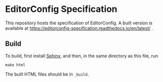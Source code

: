 # EditorConfig Specification

This repository hosts the specification of EditorConfig. A built version is
available at https://editorconfig-specification.readthedocs.io/en/latest/ .

## Build

To build, first install [Sphinx][], and then, in the same directory as this
file, run

    make html

The built HTML files should be in `_build`.

[Sphinx]: https://www.sphinx-doc.org/en/latest/usage/installation.html
